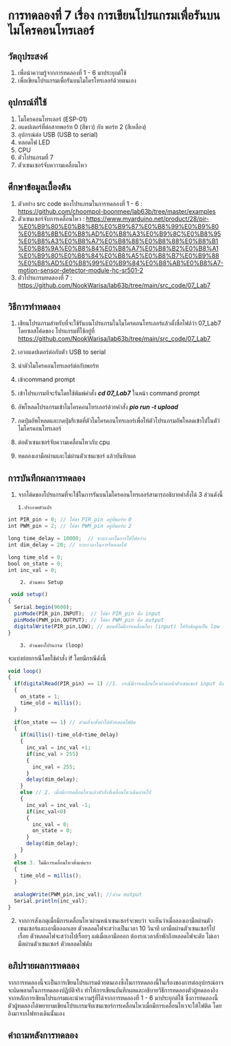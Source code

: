 # การทดลองที่ 7 เรื่อง การเขียนโปรแกรมเพื่อรันบนไมโครคอนโทรเลอร์

## วัตถุประสงค์
1. เพื่อนำความรู้จากการทดลองที่ 1 - 6 มาประยุกต์ใช้
2. เพื่อเขียนโปรแกรมเพื่อรันบนไมโครโทรเลอร์ด้วยตนเอง

## อุปกรณ์ที่ใช้
1. ไมโครคอนโทรเลอร์ (ESP-01)
2. อแดปเตอร์ที่ต่อสายพอร์ท 0 (สีขาว) กับ พอร์ท 2 (สีเหลือง)
3. อุปกรณ์ต่อ USB (USB to serial)
4. หลอดไฟ LED
5. CPU
6. ตัวโปรแกรมที่ 7
7. ตัวเซนเซอร์จับควาามเคลื่อนไหว


## ศึกษาข้อมูลเบื้องต้น
1. ตัวอย่าง src code ของโปรแกรมในการทดลองที่ 1 - 6 : https://github.com/choompol-boonmee/lab63b/tree/master/examples
2. ตัวเซนเซอร์จับการเคลื่อนไหว : https://www.myarduino.net/product/28/pir-%E0%B9%80%E0%B8%8B%E0%B9%87%E0%B8%99%E0%B9%80%E0%B8%8B%E0%B8%AD%E0%B8%A3%E0%B9%8C%E0%B8%95%E0%B8%A3%E0%B8%A7%E0%B8%88%E0%B8%88%E0%B8%B1%E0%B8%9A%E0%B8%84%E0%B8%A7%E0%B8%B2%E0%B8%A1%E0%B9%80%E0%B8%84%E0%B8%A5%E0%B8%B7%E0%B9%88%E0%B8%AD%E0%B8%99%E0%B9%84%E0%B8%AB%E0%B8%A7-motion-sensor-detector-module-hc-sr501-2
3. ตัวโปรแกรมทดลองที่ 7 : https://github.com/NookWarisa/lab63b/tree/main/src_code/07_Lab7

 
## วิธีการทำทดลอง
1. เขียนโปรแกรมสำหรับที่จะใช้รันบนโปรแกรมในไมโครคอนโทรเลอร์แล้วตั้งชื่อไฟล์ว่า 07_Lab7 
โดยซอสโค้ดของ โปรแกรมที่ใช้อยู่ที่  https://github.com/NookWarisa/lab63b/tree/main/src_code/07_Lab7

2. เอาอแดปเตอร์ต่อกับตัว USB to serial
3. นำตัวไมโครคอนโทรเลอร์ต่อกับพอร์ท
4. เข้าcommand prompt
5. เข้าโปรแกรมทีจะรันโดยใช้พิมพ์คำสั่ง ***cd 07_Lab7*** ในหน้า command prompt
6. อัพโหลดโปรแกรมเข้าไมโครคอนโทรเลอร์ด้วยคำสั่ง ***pio run -t upload***
7. กดปุ่มอัพโหลดและกดปุ่มรีเซตที่ตัวไมโครคอนโทรเลอร์เพื่อให้ตัวโปรแกรมอัพโหลดเข้าไปในตัว่ไมโครคอนโทรเลอร์
8. ต่อตัวเซนเซอร์จับความเคลื่อนไหวกับ cpu
9. ทดลองเอามือผ่านและไม่ผ่านตัวเซนเซอร์ แล้วบันทึกผล 

## การบันทึกผลการทดลอง
1. จากโค้ดของโปรแกรมที่จะใช้ในการรันบนไมโครคอนโทรเลอร์สามารถอธิบายคำสั่งได้ 3 ส่วนดังนี้
 
       1.ประกาศตัวแปร
```javascript
int PIR_pin = 0; // ให้ขา PIR_pin อยู่ที่พอร์ท 0
int PWM_pin = 2; // ให้ขา PWM_pin อยู่ที่พอร์ท 2

long time_delay = 10000;  // ระยะเวลาในการให้ไฟสว่าง
int dim_delay = 20; // ระยะเวลาในการรี่หลอดไฟ

long time_old = 0; 
bool on_state = 0;  
int inc_val = 0; 
```
        2. ส่วนของ Setup
```javascript        
 void setup() 
{
  Serial.begin(9600);
  pinMode(PIR_pin,INPUT);  // ให้ขา PIR_pin คือ input 
  pinMode(PWM_pin,OUTPUT); // ให้ขา PWM_pin คือ output
  digitalWrite(PIR_pin,LOW); // ตอนที่ไม่มีการเคลื่อนไหว (input) ให้รับข้อมูลเป็น low (0)
}
```
        3. ส่วนของโปรแกรม (loop)
จะแบ่งย่อยกรณีโดยใช้คำสั่ง if โดยมีกรณีดังนี้
```javascript
void loop() 
{
  if(digitalRead(PIR_pin) == 1) //1. กรณีมีการเคลื่อนไหวผ่านหน้าตัวเซนเซอร์ input คือ 1 
  {
    on_state = 1;
    time_old = millis(); 
  }
  
  if(on_state == 1) // ส่วนที่จะตั้งค่าให้ตัวหลอดไฟติด
  {
    if(millis()-time_old<time_delay)
    {
      inc_val = inc_val +1;
      if(inc_val > 255)
      {
        inc_val = 255;
      }
      delay(dim_delay);
    }
    else // 2. เมื่อมีการเคลื่อนไหวแล้วตัวสิ่งที่เคลื่อนไหวเดินผ่านไป
    {
      inc_val = inc_val -1;
      if(inc_val<0)
      {
        inc_val = 0;
        on_state = 0;
      }
      delay(dim_delay);
    }
  }  
  else 3. ไม่มีการเคลื่อนไหวตั้งแต่แรก
  {
    time_old = millis(); 
  }
  
  analogWrite(PWM_pin,inc_val); //ส่วน output
  Serial.println(inc_val);
}
```

2. จากการสังเกตุเมื่อมีการเคลื่อนไหวผ่านหน้าเซนเซอร์จะพบว่า
จะเห็นว่าเมื่อลองเอามือผ่านตัวเซนเซอร์และเอามือออกเลย ตัวหลอดไฟจะสว่างเป็นเวลา 10 วินาที
เอามือผ่านตัวเซนเซอร์ไปเรื่อย ตัวหลอดไฟจะสว่างไปเรื่อยๆ แต่เมื่อเอามือออก ต้องรอเวลาสักพักถึงหลอดไฟจะดับ
ไม่เอามือผ่านตัวเซนเซอร์ ตัวหลอดไฟดับ


## อภิปรายผลการทดลอง
จากการทดลองนี้จะเป็นการเขียนโปรแกรมด้วยตนเองซึ่งในการทดลองนี้ในเรื่องของการต่ออุปกรณ์อาจจะผิดพลาดในการทดลองปฎิบัติจริง ทำให้การเขียนบันทึกผลและอธิบายวิธีการทดลองตัวผู้ทดลองอิงจากหลักการเขียนโปรแกรมและนำความรู้ที่ได้จากการทดลองที่ 1 - 6 มาประยุกต์ใช้ ซึ่งการทดลองนี้ตัวผู้ทดลองได้พยายามเขียนโปรแกรมจับเซนเซอร์การเคลื่อนไหวเมื่อมีการเคลื่อนไหวจะให้ไฟติด โดยอิงมาจากไฟทางเดินนั้นเอง 

## คำถามหลังการทดลอง


